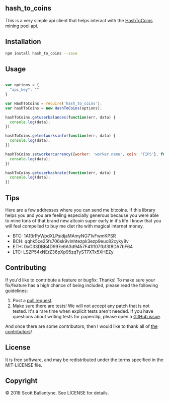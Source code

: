 hash_to_coins
------------


This is a very simple api client that helps interact with the [HashToCoins](http://hash-to-coins.com/index.php?page=register&rid=53579) mining pool api.  


Installation
------------
```bash
npm install hash_to_coins --save
```

Usage
------------

```javascript

var options = {
  "api_key": ""
}

var HashToCoins = require('hash_to_coins');
var hashToCoins = new HashToCoins(options);

hashToCoins.getuserbalances(function(err, data) {
  console.log(data);
})

hashToCoins.getnetworksinfo(function(err, data) {
  console.log(data);
})

hashToCoins.setworkercurrency({worker: 'worker.name', coin: 'TIPS'}, function(err, data) {
  console.log(data);
})

hashToCoins.getuserhashrate(function(err, data) {
  console.log(data);
})

```

Tips
------------

Here are a few addresses where you can send me bitcoins.  If this library helps you and you are feeling especially generous because you were able to mine tons of that brand new altcoin super early in it's life I know that you will feel compelled to buy me diet rite with magical internet money.  


* BTC: 1A1BrPyWpdXLPsidjaMAmyNG71vFwmKPSR
* BCH: qqhk5ce25fs706sk9vlnhtezpk3ezp9euc82cyky8v
* ETH: 0xC33DBB4D997e6A3d9457F41ff07fb13f8DA7bF64
* LTC: LS2P54xNErZ36pXp95zqTyST7XTx5XHEZy


Contributing
------------

If you'd like to contribute a feature or bugfix: Thanks! To make sure your fix/feature has a high chance of being included, please read the following guidelines:

1. Post a [pull request](https://github.com/ballantyne/hash_to_coins/compare/).
2. Make sure there are tests! We will not accept any patch that is not tested.
   It's a rare time when explicit tests aren't needed. If you have questions
   about writing tests for paperclip, please open a
   [GitHub issue](https://github.com/ballantyne/hash_to_coins/issues/new).


And once there are some contributors, then I would like to thank all of [the contributors](https://github.com/ballantyne/hash_to_coins/graphs/contributors)!


License
-------

It is free software, and may be redistributed under the terms specified in the MIT-LICENSE file.

Copyright
-------
© 2018 Scott Ballantyne. See LICENSE for details.

